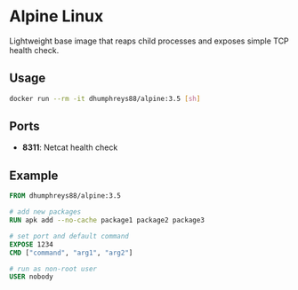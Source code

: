 # Alpine Linux

Lightweight base image that reaps child processes and exposes simple TCP health check.

## Usage

```bash
docker run --rm -it dhumphreys88/alpine:3.5 [sh]
```

## Ports

- __8311__: Netcat health check

## Example

```dockerfile
FROM dhumphreys88/alpine:3.5

# add new packages
RUN apk add --no-cache package1 package2 package3

# set port and default command
EXPOSE 1234
CMD ["command", "arg1", "arg2"]

# run as non-root user
USER nobody
```
